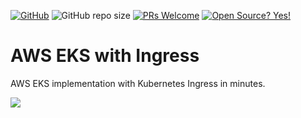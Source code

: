 [![GitHub](https://img.shields.io/badge/--181717?logo=github&logoColor=ffffff)](https://github.com/)
 <img alt="GitHub repo size" src="https://img.shields.io/github/repo-size/iamraj007/EKS_with_Ingress?style=flat-square">  [![PRs Welcome](https://img.shields.io/badge/PRs-welcome-brightgreen.svg?style=flat-square)](http://makeapullrequest.com)  [![Open Source? Yes!](https://badgen.net/badge/Open%20Source%20%3F/Yes%21/blue?icon=github)](https://github.com/iamraj007/) 



# AWS EKS with Ingress
AWS EKS implementation with Kubernetes Ingress in minutes.



[<img src="https://img.shields.io/badge/medium-%2312100E.svg?&style=for-the-badge&logo=medium&logoColor=white" />](https://medium.com/@rajesh007)


